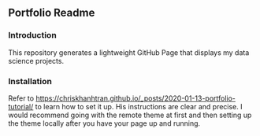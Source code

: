 ## Portfolio Readme

### Introduction
This repository generates a lightweight GitHub Page that displays my data science projects.
### Installation
Refer to https://chriskhanhtran.github.io/_posts/2020-01-13-portfolio-tutorial/ to learn how to set it up.
His instructions are clear and precise. I would recommend going with the remote theme at first and then setting up the theme locally after you have your page up and running.